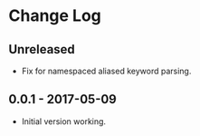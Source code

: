 # Change Log

## Unreleased

* Fix for namespaced aliased keyword parsing.

## 0.0.1 - 2017-05-09

* Initial version working.
